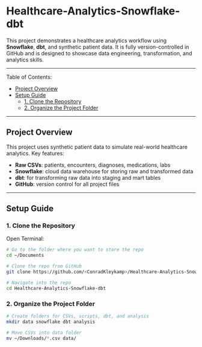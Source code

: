 # Healthcare-Analytics-Snowflake-dbt

This project demonstrates a healthcare analytics workflow using **Snowflake**, **dbt**, and synthetic patient data. It is fully version-controlled in GitHub and is designed to showcase data engineering, transformation, and analytics skills.

---
Table of Contents:

- [Project Overview](#project-overview)  
- [Setup Guide](#setup-guide)  
  - [1. Clone the Repository](#1-clone-the-repository)  
  - [2. Organize the Project Folder](#2-organize-the-project-folder)

---

## Project Overview

This project uses synthetic patient data to simulate real-world healthcare analytics. Key features:

- **Raw CSVs**: patients, encounters, diagnoses, medications, labs  
- **Snowflake**: cloud data warehouse for storing raw and transformed data  
- **dbt**: for transforming raw data into staging and mart tables  
- **GitHub**: version control for all project files  

---

## Setup Guide

### 1. Clone the Repository

Open Terminal:

``` bash
# Go to the folder where you want to store the repo
cd ~/Documents

# Clone the repo from GitHub
git clone https://github.com/<ConradKleykamp>/Healthcare-Analytics-Snowflake-dbt.git

# Navigate into the repo
cd Healthcare-Analytics-Snowflake-dbt
```
### 2. Organize the Project Folder

``` bash
# Create folders for CSVs, scripts, dbt, and analysis
mkdir data snowflake dbt analysis

# Move CSVs into data folder
mv ~/Downloads/*.csv data/
